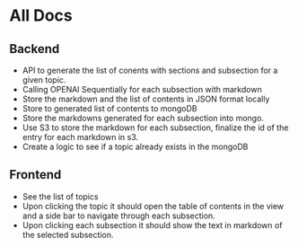 # All Docs

## Backend
 - API to generate the list of conents with sections and subsection for a given topic.
 - Calling OPENAI Sequentially for each subsection with markdown
 - Store the markdown and the list of contents in JSON format locally
 - Store to generated list of contents to mongoDB
 - Store the markdowns generated for each subsection into mongo.
 - Use S3 to store the markdown for each subsection, finalize the id of the entry for each markdown in s3.
 - Create a logic to see if a topic already exists in the mongoDB

## Frontend
 - See the list of topics
 - Upon clicking the topic it should open the table of contents in the view and a side bar to navigate through each subsection.
 - Upon clicking each subsection it should show the text in markdown of the selected subsection.